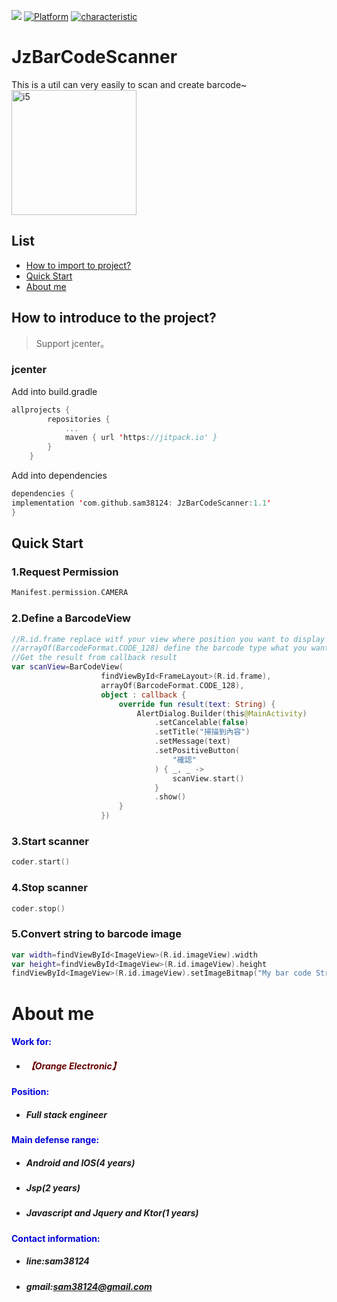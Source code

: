[![](https://jitpack.io/v/sam38124/JzBarCodeScanner.svg)](https://jitpack.io/#sam38124/JzBarCodeScanner)
[![Platform](https://img.shields.io/badge/Platform-%20Android%20-brightgreen.svg)](https://github.com/sam38124)
[![characteristic](https://img.shields.io/badge/特點-%20輕量級%20%7C%20簡單易用%20%20%7C%20穩定%20-brightgreen.svg)](https://github.com/sam38124)
# JzBarCodeScanner
This is a util can very easily to scan and create barcode~<br>
<img src="https://github.com/sam38124/JzBarCodeScanner/blob/master/fjadf-its2t.gif" width = "200"  alt="i5" /> 
## List
* [How to import to project?](#Import)
* [Quick Start](#Use)
* [About me](#About)

<a name="Import"></a>
## How to introduce to the project?
> Support jcenter。 <br/>

### jcenter
Add into build.gradle 
```kotlin
allprojects {
		repositories {
			...
			maven { url 'https://jitpack.io' }
		}
	}
```

Add into dependencies
```kotlin
dependencies {
implementation 'com.github.sam38124: JzBarCodeScanner:1.1'
}
```
<a name="Use"></a>
## Quick Start
### 1.Request Permission
```kotlin
Manifest.permission.CAMERA
```
### 2.Define a BarcodeView
```kotlin
//R.id.frame replace witf your view where position you want to display
//arrayOf(BarcodeFormat.CODE_128) define the barcode type what you want to sacn for
//Get the result from callback result
var scanView=BarCodeView(
                    findViewById<FrameLayout>(R.id.frame),
                    arrayOf(BarcodeFormat.CODE_128),
                    object : callback {
                        override fun result(text: String) {
                            AlertDialog.Builder(this@MainActivity)
                                .setCancelable(false)
                                .setTitle("掃描到內容")
                                .setMessage(text)
                                .setPositiveButton(
                                    "確認"
                                ) { _, _ ->
                                    scanView.start()
                                }
                                .show()
                        }
                    })
```
### 3.Start scanner
```kotlin
coder.start()
```
### 4.Stop scanner
```kotlin
coder.stop()
```
### 5.Convert string to barcode image
```kotlin
var width=findViewById<ImageView>(R.id.imageView).width
var height=findViewById<ImageView>(R.id.imageView).height
findViewById<ImageView>(R.id.imageView).setImageBitmap("My bar code String".getBarcode(BarcodeFormat.CODE_128,width,height))
```
<a name="About"></a>
# About me
#### <font color="#0000dd"> Work for: </font><br /> 
+ ##### <font color="#660000">【Orange Electronic】</font><br /> 
#### <font color="#0000dd"> Position: </font><br /> 
+ ##### Full stack engineer<br/>  
#### <font color="#0000dd"> Main defense range: </font><br /> 
+ ##### Android and IOS(4 years)<br/>  
+ ##### Jsp(2 years)<br/> 
+ ##### Javascript and Jquery and Ktor(1 years)<br /> 
#### <font color="#0000dd"> Contact information: </font><br /> 
+  ##### line:sam38124<br /> 

+  ##### gmail:sam38124@gmail.com
